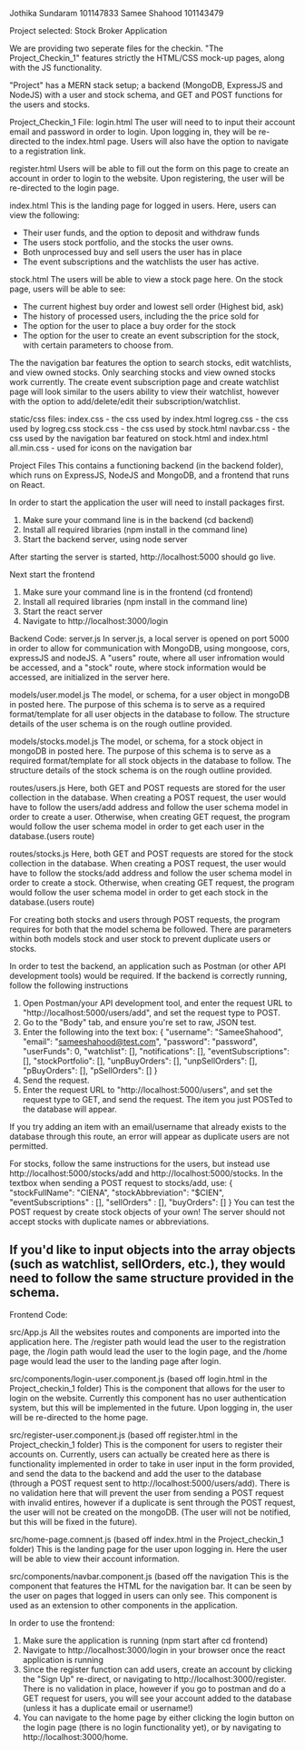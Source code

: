 Jothika Sundaram 101147833
Samee Shahood 101143479

Project selected: Stock Broker Application

We are providing two seperate files for the checkin.
"The Project_Checkin_1" features strictly the HTML/CSS mock-up pages, along with the JS functionality.

"Project" has a MERN stack setup; a backend (MongoDB, ExpressJS and NodeJS) with a user and stock schema, and GET and POST functions for the users and stocks.

Project_Checkin_1 File:
login.html
The user will need to to input their account email and password in order to login. Upon logging in, they will be re-directed to the index.html page.
Users will also have the option to navigate to a registration link.

register.html
Users will be able to fill out the form on this page to create an account in order to login to the website. Upon registering, the user will be re-directed to the login page.

index.html
This is the landing page for logged in users. Here, users can view the following:
- Their user funds, and the option to deposit and withdraw funds
- The users stock portfolio, and the stocks the user owns.
- Both unprocessed buy and sell users the user has in place
- The event subscriptions and the watchlists the user has active. 

stock.html
The users will be able to view a stock page here.
On the stock page, users will be able to see:
- The current highest buy order and lowest sell order (Highest bid, ask)
- The history of processed users, including the the price sold for
- The option for the user to place a buy order for the stock
- The option for the user to create an event subscription for the stock, with certain parameters to choose from.

The the navigation bar features the option to search stocks, edit watchlists, and view owned stocks. Only searching stocks and view owned stocks work currently. The create event subscription page
and create watchlist page will look similar to the users ability to view their watchlist, however with the option to add/delete/edit their subscription/watchlist.

static/css files:
index.css - the css used by index.html
logreg.css - the css used by logreg.css
stock.css - the css used by stock.html
navbar.css - the css used by the navigation bar featured on stock.html and index.html
all.min.css - used for icons on the navigation bar

Project Files
This contains a functioning backend (in the backend folder), which runs on ExpressJS, NodeJS and MongoDB, and a frontend that runs on React.

In order to start the application the user will need to install packages first.

1. Make sure your command line is in the backend (cd backend)
2. Install all required libraries (npm install in the command line)
3. Start the backend server, using node server

After starting the server is started, http://localhost:5000 should go live.

Next start the frontend
1.  Make sure your command line is in the frontend (cd frontend)
2. Install all required libraries (npm install in the command line)
3. Start the react server
4. Navigate to http://localhost:3000/login


Backend Code:
server.js
In server.js, a local server is opened on port 5000 in order to allow for communication with MongoDB, using mongoose, cors, expressJS and nodeJS. A "users" route, where all user infromation would be accessed, and a "stock" route, where stock information would be accessed, are initialized in the server here.

models/user.model.js
The model, or schema, for a user object in mongoDB in posted here. The purpose of this schema is to serve as a required format/template for all user objects in the database to follow.
The structure details of the user schema is on the rough outline provided.


models/stocks.model.js
The model, or schema, for a stock  object in mongoDB in posted here. The purpose of this schema is to serve as a required format/template for all stock  objects in the database to follow. The structure details of the stock schema is on the rough outline provided. 

routes/users.js
Here, both GET and POST requests are stored for the user collection in the database. When creating a POST request, the user would have to follow the users/add address and follow the user schema model in order to create a user. Otherwise, when creating GET request, the program would follow the user schema model in order to get each user in the database.(users route)

routes/stocks.js
Here, both GET and POST requests are stored for the stock collection in the database. When creating a POST request, the user would have to follow the stocks/add address and follow the user schema model in order to create a stock. Otherwise, when creating GET request, the program would follow the user schema model in order to get each stock in the database.(users route)

For creating both stocks and users through POST requests, the program requires for both that the model schema be followed. There are parameters within both models stock and user stock to prevent duplicate users or stocks.

In order to test the backend, an application such as Postman (or other API development tools) would be required.
If the backend is correctly running, follow the following instructions
1. Open Postman/your API development tool, and enter the request URL to "http://localhost:5000/users/add", and set the request type to POST.
2. Go to the "Body" tab, and ensure you're set to raw, JSON test.
3. Enter the following into the text box:
{
    "username": "SameeShahood",
    "email": "sameeshahood@test.com",
    "password": "password",
    "userFunds": 0,
    "watchlist": [],
    "notifications": [],
    "eventSubscriptions": [],
    "stockPortfolio": [],
    "unpBuyOrders": [],
    "unpSellOrders": [],
    "pBuyOrders": [],
    "pSellOrders": []
}
4. Send the request.
5. Enter the request URL to "http://localhost:5000/users", and set the request type to GET, and send the request. The 
item you just POSTed to the database will appear.

If you try adding an item with an email/username that already exists to the database through this route, an error will appear as duplicate users are not permitted.

For stocks, follow the same instructions for the users, but instead use http://localhost:5000/stocks/add and http://localhost:5000/stocks. 
In the textbox when sending a POST request to stocks/add, use:
{
	"stockFullName": "CIENA",
    "stockAbbreviation": "$CIEN",
    "eventSubscriptions" : [],
    "sellOrders" : [],
    "buyOrders": []
}
You can test the POST request by create stock objects of your own! The server should not accept stocks with duplicate names or abbreviations.

If you'd like to input objects into the array objects (such as watchlist, sellOrders, etc.), they would need to follow the same structure provided in the schema.
----
Frontend Code:

src/App.js
All the websites routes and components are imported into the application here. The /register path would lead the user to the registration page,
the /login path would lead the user to the login page, and the /home page would lead the user to the landing page after login.

src/components/login-user.component.js (based off login.html in the Project_checkin_1 folder)
This is the component that allows for the user to login on the website. Currently this component has no user authentication system, but this will be implemented in the future. Upon logging in, the user will be re-directed to the home page.

src/register-user.component.js (based off register.html in the Project_checkin_1 folder)
This is the component for users to register their accounts on. Currently, users can actually be created here as there is functionality implemented in order to take in user input in the form provided, and send the data to the backend and add the user to the database (through a POST request sent to http://localhost:5000/users/add). There is no validation here that will prevent the user from sending a POST request with invalid entires, however if a duplicate is sent through the POST request, the user will not be created on the mongoDB. (The user will not be notified, but this will be fixed in the future).

src/home-page.comnent.js (based off index.html in the Project_checkin_1 folder)
This is the landing page for the user upon logging in. Here the user will be able to view their account information.

src/components/navbar.component.js (based off the navigation 
This is the component that features the HTML for the navigation bar. It can be seen by the user on pages that logged in users can only see. This component is used as an extension to other components in the application. 

In order to use the frontend:
1. Make sure the application is running (npm start after cd frontend)
2. Navigate to http://localhost:3000/login in your browser once the react application is running
3. Since the register function can add users, create an account by clicking the "Sign Up" re-direct, or navigating to http://localhost:3000/register. There is no validation in place, however if you go to postman and do a GET request for users, you will see your account added to the database (unless it has a duplicate email or username!)
4. You can navigate to the home page by either clicking the login button on the login page (there is no login functionality yet), or by navigating to http://localhost:3000/home.

